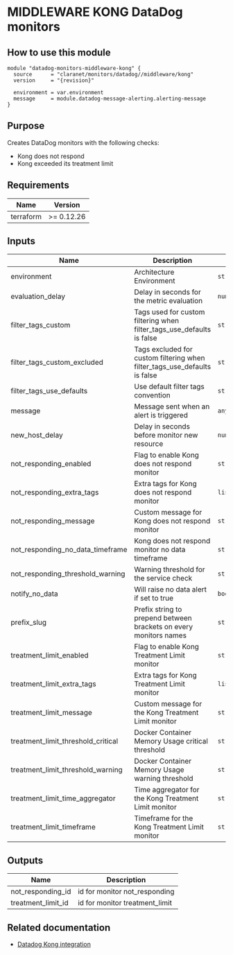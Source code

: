 # MIDDLEWARE KONG DataDog monitors

## How to use this module

```hcl
module "datadog-monitors-middleware-kong" {
  source      = "claranet/monitors/datadog//middleware/kong"
  version     = "{revision}"

  environment = var.environment
  message     = module.datadog-message-alerting.alerting-message
}

```

## Purpose

Creates DataDog monitors with the following checks:

- Kong does not respond
- Kong exceeded its treatment limit

## Requirements

| Name | Version |
|------|---------|
| terraform | >= 0.12.26 |

## Inputs

| Name | Description | Type | Default | Required |
|------|-------------|------|---------|:--------:|
| environment | Architecture Environment | `string` | n/a | yes |
| evaluation\_delay | Delay in seconds for the metric evaluation | `number` | `15` | no |
| filter\_tags\_custom | Tags used for custom filtering when filter\_tags\_use\_defaults is false | `string` | `"*"` | no |
| filter\_tags\_custom\_excluded | Tags excluded for custom filtering when filter\_tags\_use\_defaults is false | `string` | `""` | no |
| filter\_tags\_use\_defaults | Use default filter tags convention | `string` | `"true"` | no |
| message | Message sent when an alert is triggered | `any` | n/a | yes |
| new\_host\_delay | Delay in seconds before monitor new resource | `number` | `300` | no |
| not\_responding\_enabled | Flag to enable Kong does not respond monitor | `string` | `"true"` | no |
| not\_responding\_extra\_tags | Extra tags for Kong does not respond monitor | `list(string)` | `[]` | no |
| not\_responding\_message | Custom message for Kong does not respond monitor | `string` | `""` | no |
| not\_responding\_no\_data\_timeframe | Kong does not respond monitor no data timeframe | `string` | `10` | no |
| not\_responding\_threshold\_warning | Warning threshold for the service check | `string` | `3` | no |
| notify\_no\_data | Will raise no data alert if set to true | `bool` | `true` | no |
| prefix\_slug | Prefix string to prepend between brackets on every monitors names | `string` | `""` | no |
| treatment\_limit\_enabled | Flag to enable Kong Treatment Limit monitor | `string` | `"true"` | no |
| treatment\_limit\_extra\_tags | Extra tags for Kong Treatment Limit monitor | `list(string)` | `[]` | no |
| treatment\_limit\_message | Custom message for the Kong Treatment Limit monitor | `string` | `""` | no |
| treatment\_limit\_threshold\_critical | Docker Container Memory Usage  critical threshold | `string` | `20` | no |
| treatment\_limit\_threshold\_warning | Docker Container Memory Usage warning threshold | `string` | `0` | no |
| treatment\_limit\_time\_aggregator | Time aggregator for the Kong Treatment Limit monitor | `string` | `"min"` | no |
| treatment\_limit\_timeframe | Timeframe for the Kong Treatment Limit monitor | `string` | `"last_15m"` | no |

## Outputs

| Name | Description |
|------|-------------|
| not\_responding\_id | id for monitor not\_responding |
| treatment\_limit\_id | id for monitor treatment\_limit |

## Related documentation

* [Datadog Kong integration](https://docs.datadoghq.com/integrations/kong/)

